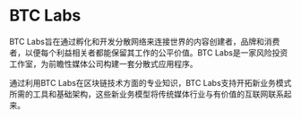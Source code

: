 # BTC Labs

BTC Labs旨在通过孵化和开发分散网络来连接世界的内容创建者，品牌和消费者，以便每个利益相关者都能保留其工作的公平价值。BTC Labs是一家风险投资工作室，为前瞻性媒体公司构建一套分散式应用程序。

通过利用BTC Labs在区块链技术方面的专业知识，BTC Labs支持开拓新业务模式所需的工具和基础架构，这些新业务模型将传统媒体行业与有价值的互联网联系起来。
